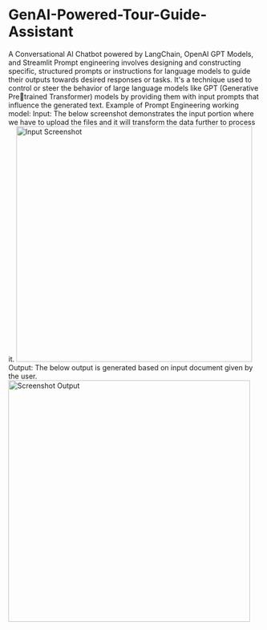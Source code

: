 # GenAI-Powered-Tour-Guide-Assistant
A Conversational AI Chatbot powered by LangChain, OpenAI GPT Models, and Streamlit
Prompt engineering involves designing and constructing specific, structured prompts or instructions for language models to guide their outputs towards desired responses or tasks. It's a technique used to control or steer the behavior of large language models like GPT (Generative Pretrained Transformer) models by providing them with input prompts that influence the generated text.
Example of Prompt Engineering working model:
Input: The below screenshot demonstrates the input portion where we have to upload the files and  it will transform the data further to process it.
<img width="470" alt="Input Screenshot" src="https://github.com/Akshay6045/GenAI-Powered-Tour-Guide-Assistant/assets/124531518/c4a7630c-939e-4c2e-8cf5-4467db15cd1a">
Output: The below output is generated based on input document given by the user.
<img width="482" alt="Screenshot Output" src="https://github.com/Akshay6045/GenAI-Powered-Tour-Guide-Assistant/assets/124531518/f8abe3e2-f9c9-4aa4-9c70-4a67e55c626a">

